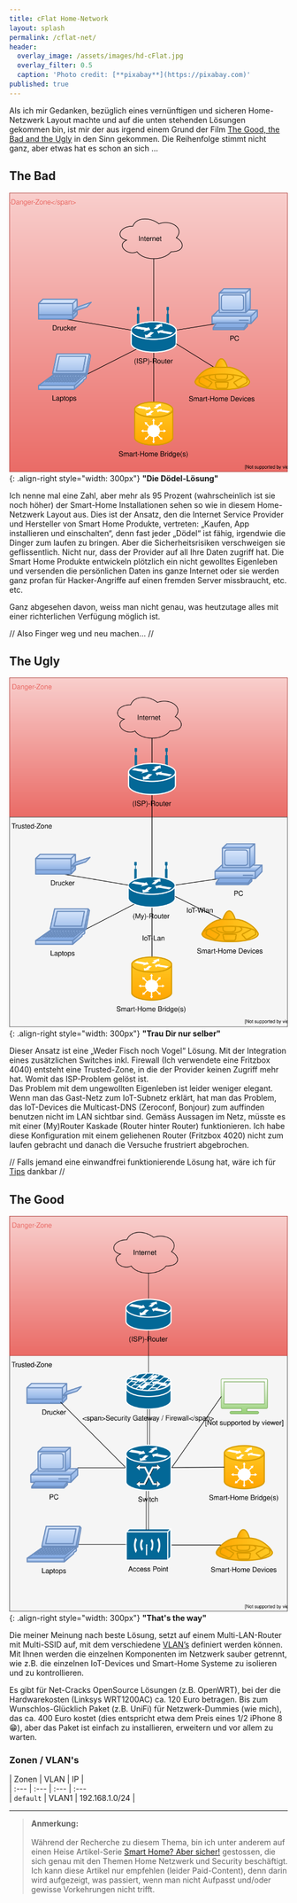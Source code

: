 ```yaml
---
title: cFlat Home-Network
layout: splash
permalink: /cflat-net/
header:
  overlay_image: /assets/images/hd-cFlat.jpg
  overlay_filter: 0.5
  caption: 'Photo credit: [**pixabay**](https://pixabay.com)'
published: true
---
```

<p></p>

Als ich mir Gedanken, bezüglich eines vernünftigen und sicheren Home-Netzwerk Layout machte und auf die unten stehenden Lösungen gekommen bin, ist mir der aus irgend einem Grund der Film [The Good, the Bad and the Ugly](https://en.wikipedia.org/wiki/The_Good,_the_Bad_and_the_Ugly) in den Sinn gekommen. Die Reihenfolge stimmt nicht ganz, aber etwas hat es schon an sich …  

## The Bad

![homeNetwork-bad.svg!!](/assets/images/homeNetwork-bad.svg){: .align-right style="width: 300px"}
**"Die Dödel-Lösung"**

Ich nenne mal eine Zahl, aber mehr als 95 Prozent (wahrscheinlich ist sie noch höher) der Smart-Home Installationen sehen so wie in diesem Home-Netzwerk Layout aus. Dies ist der Ansatz, den die Internet Service Provider und Hersteller von Smart Home Produkte, vertreten: „Kaufen, App installieren und einschalten“, denn fast jeder „Dödel“ ist fähig, irgendwie die Dinger zum laufen zu bringen. Aber die Sicherheitsrisiken verschweigen sie geflissentlich. Nicht nur, dass der Provider auf all Ihre Daten zugriff hat. Die Smart Home Produkte entwickeln plötzlich ein nicht gewolltes Eigenleben und versenden die persönlichen Daten ins ganze Internet oder sie werden ganz profan für Hacker-Angriffe auf einen fremden Server missbraucht, etc. etc.

Ganz abgesehen davon, weiss man nicht genau, was heutzutage alles mit einer richterlichen Verfügung möglich ist. 

// Also Finger weg und neu machen... //

## The Ugly

![homeNetwork-ugly.svg!!](/assets/images/homeNetwork-ugly.svg){: .align-right style="width: 300px"}
**"Trau Dir nur selber"**

Dieser Ansatz ist eine „Weder Fisch noch Vogel“ Lösung. Mit der Integration eines zusätzlichen Switches inkl. Firewall (Ich verwendete eine Fritzbox 4040) entsteht eine Trusted-Zone, in die der Provider keinen Zugriff mehr hat. Womit das ISP-Problem gelöst ist.<br>
Das Problem mit dem ungewollten Eigenleben ist leider weniger elegant. Wenn man das Gast-Netz zum IoT-Subnetz erklärt, hat man das Problem, das IoT-Devices die Multicast-DNS (Zeroconf, Bonjour) zum auffinden benutzen nicht im LAN sichtbar sind. Gemäss Aussagen im Netz, müsste es mit einer (My)Router Kaskade (Router hinter Router) funktionieren. Ich habe diese Konfiguration mit einem geliehenen Router (Fritzbox 4020) nicht zum laufen gebracht und danach die Versuche frustriert abgebrochen.

// Falls jemand eine einwandfrei funktionierende Lösung hat, wäre ich für [Tips](/contact) dankbar //

## The Good

![homeNetwork-good.svg!!](/assets/images/homeNetwork-good.svg){: .align-right style="width: 300px"}
**"That's the way"**

Die meiner Meinung nach beste Lösung, setzt auf einem Multi-LAN-Router mit Multi-SSID auf, mit dem verschiedene [VLAN’s](https://en.wikipedia.org/wiki/Virtual_LAN) definiert werden können. Mit Ihnen werden die einzelnen Komponenten im Netzwerk sauber getrennt, wie z.B. die einzelnen IoT-Devices und Smart-Home Systeme zu isolieren und zu kontrollieren.

Es gibt für Net-Cracks OpenSource Lösungen (z.B. OpenWRT), bei der die Hardwarekosten (Linksys WRT1200AC) ca. 120 Euro betragen. Bis zum Wunschlos-Glücklich Paket (z.B. UniFi) für Netzwerk-Dummies (wie mich), das ca. 400 Euro kostet (dies entspricht etwa dem Preis eines 1/2 iPhone 8 :grin:), aber das Paket ist einfach zu installieren, erweitern und vor allem zu warten.

### Zonen / VLAN's

| Zonen     | VLAN   | IP             |       
| :---      | :---   | :---           | :---  
| `default` | VLAN1  | 192.168.1.0/24 |       

---

> **Anmerkung:**<br><br>
Während der Recherche zu diesem Thema, bin ich unter anderem auf einen Heise Artikel-Serie [Smart Home? Aber sicher!](https://www.heise.de/ct/ausgabe/2017-8-Wie-Sie-schnueffelnde-Geraete-isolieren-und-Ihre-Privatsphaere-schuetzen-3667338.html) gestossen, die sich genau mit den Themen Home Netzwerk und Security beschäftigt. Ich kann diese Artikel nur empfehlen (leider Paid-Content), denn darin wird aufgezeigt, was passiert, wenn man nicht Aufpasst und/oder gewisse Vorkehrungen nicht trifft.
